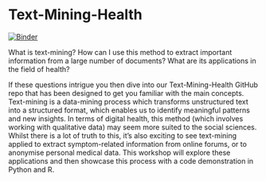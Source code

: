 # Text-Mining-Health

[![Binder](https://mybinder.org/badge_logo.svg)](https://mybinder.org/v2/git/https%3A%2F%2F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%40github.com%2FUKDataServiceOpen%2FText-Mining-Health.git/HEAD)

What is text-mining? How can I use this method to extract important information from a large number of documents? What are its applications in the field of health?

If these questions intrigue you then dive into our Text-Mining-Health GitHub repo that has been designed to get you familiar with the main concepts. Text-mining is a data-mining process which transforms unstructured text into a structured format, which enables us to identify meaningful patterns and new insights. In terms of digital health, this method (which involves working with qualitative data) may seem more suited to the social sciences. Whilst there is a lot of truth to this, it’s also exciting to see text-mining applied to extract symptom-related information from online forums, or to anonymise personal medical data. This workshop will explore these applications and then showcase this process with a code demonstration in Python and R.
